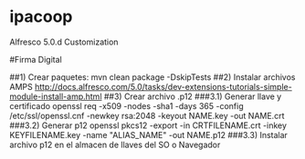 # ipacoop
Alfresco 5.0.d Customization


#Firma Digital

##1) Crear paquetes: mvn clean package -DskipTests
##2) Instalar archivos AMPS http://docs.alfresco.com/5.0/tasks/dev-extensions-tutorials-simple-module-install-amp.html
##3) Crear archivo .p12
	###3.1) Generar llave y certificado
			openssl req -x509 -nodes -sha1 -days 365 -config /etc/ssl/openssl.cnf  -newkey rsa:2048 -keyout NAME.key -out NAME.crt
	###3.2) Generar p12
			openssl pkcs12 -export -in CRTFILENAME.crt -inkey KEYFILENAME.key -name "ALIAS_NAME" -out  NAME.p12
	###3.3) Instalar archivo p12 en el almacen de llaves del SO o Navegador